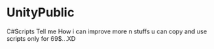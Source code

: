# UnityPublic
C#Scripts
Tell me How i can improve more n stuffs
u can copy and use scripts only for 69$...XD
